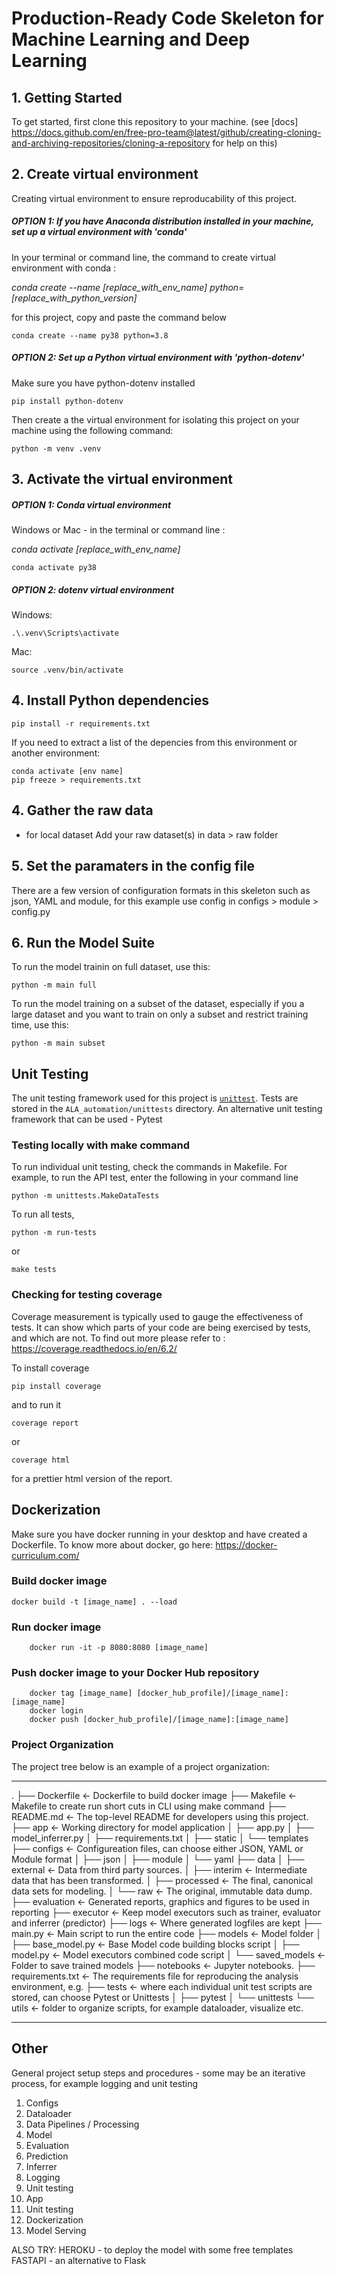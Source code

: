 Production-Ready Code Skeleton for Machine Learning and Deep Learning
==============================

## 1. Getting Started

To get started, first clone this repository to your machine. (see [docs] https://docs.github.com/en/free-pro-team@latest/github/creating-cloning-and-archiving-repositories/cloning-a-repository for help on this)

## 2. Create virtual environment

Creating virtual environment to ensure reproducability of this project.

##### OPTION 1: If you have Anaconda distribution installed in your machine, set up a virtual environment with 'conda'

In your terminal or command line, the command to create virtual environment with conda :

<i> conda create --name [replace_with_env_name] python=[replace_with_python_version] </i>

for this project, copy and paste the command below
```
conda create --name py38 python=3.8
```
##### OPTION 2: Set up a Python virtual environment with 'python-dotenv'

Make sure you have python-dotenv installed

```
pip install python-dotenv
```

Then create a the virtual environment for isolating this project on your machine using the following command:

```
python -m venv .venv
```

## 3. Activate the virtual environment

##### OPTION 1: Conda virtual environment

Windows or Mac - in the terminal or command line :

<i>conda activate [replace_with_env_name]</i>

```
conda activate py38
```

##### OPTION 2: dotenv virtual environment

Windows:
```
.\.venv\Scripts\activate
```
Mac:
```
source .venv/bin/activate
```

## 4. Install Python dependencies

```
pip install -r requirements.txt
```

If you need to extract a list of the depencies from this environment or another environment:

```
conda activate [env name]
pip freeze > requirements.txt
```

## 4. Gather the raw data

* for local dataset
Add your raw dataset(s) in data > raw folder

## 5. Set the paramaters in the config file 

There are a few version of configuration formats in this skeleton such as json, YAML and module, for this example use config in configs > module > config.py

## 6. Run the Model Suite

To run the model trainin on full dataset, use this:

```
python -m main full
```

To run the model training on a subset of the dataset, especially if you a large dataset and you want to train on only a subset and restrict training time, use this:

```
python -m main subset
```

## Unit Testing

The unit testing framework used for this project is [`unittest`](https://docs.python.org/3/library/unittest.html).
Tests are stored in the `ALA_automation/unittests` directory.
An alternative unit testing framework that can be used - Pytest

### Testing locally with make command

To run individual unit testing, check the commands in Makefile. For example, to run the API test, enter the following in your command line
```
python -m unittests.MakeDataTests
```

To run all tests, 

```
python -m run-tests
```

or

```
make tests
```

### Checking for testing coverage

Coverage measurement is typically used to gauge the effectiveness of tests. It can show which parts of your code are being exercised by tests, and which are not. To find out more please refer to : https://coverage.readthedocs.io/en/6.2/

To install coverage
```
pip install coverage
```

and to run it

```
coverage report
```

or

```
coverage html
```

for a prettier html version of the report.

## Dockerization

Make sure you have docker running in your desktop and have created a Dockerfile. To know more about docker, go here: https://docker-curriculum.com/

### Build docker image

```
docker build -t [image_name] . --load
```

### Run docker image

```
	docker run -it -p 8080:8080 [image_name]
```

### Push docker image to your Docker Hub repository

```
	docker tag [image_name] [docker_hub_profile]/[image_name]:[image_name]
	docker login
	docker push [docker_hub_profile]/[image_name]:[image_name]
```

### Project Organization

The project tree below is an example of a project organization:

------------
.
├── Dockerfile               <- Dockerfile to build docker image
├── Makefile                 <- Makefile to create run short cuts in CLI using make command
├── README.md                <- The top-level README for developers using this project.
├── app                      <- Working directory for model application
│   ├── app.py
│   ├── model_inferrer.py
│   ├── requirements.txt
│   ├── static
│   └── templates
├── configs                  <- Configureation files, can choose either JSON, YAML or Module format
│   ├── json
│   ├── module
│   └── yaml
├── data
│   ├── external             <- Data from third party sources.
│   ├── interim              <- Intermediate data that has been transformed.
│   ├── processed            <- The final, canonical data sets for modeling. 
│   └── raw                  <- The original, immutable data dump.
├── evaluation               <- Generated reports, graphics and figures to be used in reporting
├── executor                 <- Keep model executors such as trainer, evaluator and inferrer (predictor)
├── logs                     <- Where generated logfiles are kept
├── main.py                  <- Main script to run the entire code
├── models                   <- Model folder
│   ├── base_model.py        <- Base Model code building blocks script
│   ├── model.py             <- Model executors combined code script
│   └── saved_models         <- Folder to save trained models
├── notebooks                <- Jupyter notebooks. 
├── requirements.txt         <- The requirements file for reproducing the analysis environment, e.g.
├── tests                    <- where each individual unit test scripts are stored, can choose Pytest or Unittests
│   ├── pytest
│   └── unittests
└── utils                    <- folder to organize scripts, for example dataloader, visualize etc.

--------

## Other

General project setup steps and procedures - some may be an iterative process, for example logging and unit testing

1. Configs
2. Dataloader
3. Data Pipelines / Processing
4. Model
5. Evaluation
6. Prediction
7. Inferrer
8. Logging
9. Unit testing
10. App
11. Unit testing
12. Dockerization
13. Model Serving

ALSO TRY:
HEROKU - to deploy the model with some free templates
FASTAPI - an alternative to Flask